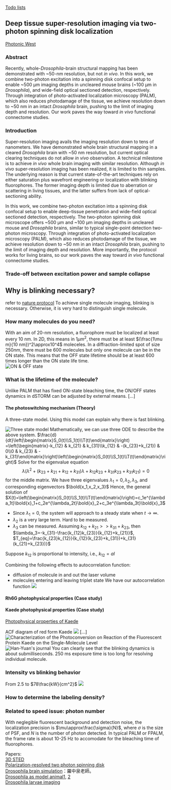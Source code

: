 [Todo lists](https://docs.google.com/document/d/1PmqmAC3JLrxaWYusEgZz5_CUBiyhWrMrnnstpt6ula8/edit?usp=sharing)

## Deep tissue super-resolution imaging via two-photon spinning disk localization
[Photonic West](https://docs.google.com/document/d/1Y5SSFlGdQwiD2743RTZNmM7oJkpC0f3VwCBZsSFFnZw/edit?usp=sharing)

### Abstract
Recently, whole-*Drosophila*-brain structural mapping has been demonstrated with ~50-nm resolution, but not *in vivo*. In this work, we combine two-photon excitation into a spinning disk confocal setup to enable ~500 μm imaging depths in uncleared mouse brains (~100 μm in *Drosophila*), and wide-field optical sectioned detection, respectively. Through integration of photo-activated localization microscopy (PALM), which also reduces photodamage of the tissue, we achieve resolution down to ~50 nm in an intact *Drosophila* brain, pushing to the limit of imaging depth and resolution. Our work paves the way toward *in vivo* functional connectome studies. 

### Introduction

Super-resolution imaging avails the imaging resolution down to tens of nanometers. We have demonstrated whole brain structural mapping in a cleared *Drosophila* brain with ~50 nm resolution, but current optical clearing techniques do not allow *in vivo* observation. A technical milestone is to achieve *in vivo* whole brain imaging with similar resolution. Although *in vivo* super-resolution imaging has been realized, it is limited to thin samples. The underlying reason is that current state-of-the-art techniques rely on either saturation plus wavefront engineering or localization with blinking fluorophores. The former imaging depth is limited due to aberration or scattering in living tissues, and the latter suffers from lack of optical-sectioning ability.

In this work, we combine two-photon excitation into a spinning disk confocal setup to enable deep-tissue penetration and wide-field optical sectioned detection, respectively. The two-photon spinning disk microscope offers ~500 μm and ~100 μm imaging depths in uncleared mouse and *Drosophila* brains, similar to typical single-point detection two-photon microscopy. Through integration of photo-activated localization microscopy (PALM), which also reduces photodamage of the tissue, we achieve resolution down to ~50 nm in an intact *Drosophila* brain, pushing to the limit of imaging depth and resolution. More importantly, the protocol works for living brains, so our work paves the way toward *in vivo* functional connectome studies. 

### Trade-off between excitation power and sample collapse

## Why is blinking necessary?
refer to [nature protocol](https://www.nature.com/articles/nprot.2011.336.pdf)
To achieve single molecule imaging, blinking is necessary. Otherwise, it is very hard to distinguish single molecule. 

### How many molecules do you need?
With an aim of 20-nm resolution, a fluorophore must be localized at least every 10 nm. In 2D, this means in $1\mu m^2$, there must be at least $(\frac{1\mu m}{10 nm})^2\approx10^4$ moleceles. In a diffraction-limited spot of size $250 nm$, there must be $600$ molecules but only one molecule can be in the ON state. This means that the OFF state lifetime should be at least 600 times longer than the ON state life time.  
![ON & OFF state](https://scontent-tpe1-1.xx.fbcdn.net/v/t1.15752-9/274021654_1122525205211549_2958359896031346084_n.jpg?_nc_cat=104&ccb=1-5&_nc_sid=ae9488&_nc_ohc=Jqp_p3eLwf8AX-M2w7R&_nc_ht=scontent-tpe1-1.xx&oh=03_AVIEcNA86NEAROLePkSPH_oNOhvVeXgNP87UoGMLaraecg&oe=62400AC2)

### What is the lifetime of the molecule?
Unlike PALM that has fixed ON-state bleaching time, the ON/OFF states dynamics in dSTORM can be adjusted by external means. 
[...]
#### The photoswitching mechanism (Theory)
A three-state model. Using this model can explain why there is fast blinking.  

![Three state model](https://scontent-tpe1-1.xx.fbcdn.net/v/t1.15752-9/274254602_509407327286982_4285864595330128796_n.png?_nc_cat=107&ccb=1-5&_nc_sid=ae9488&_nc_ohc=PnSnIKX4qHAAX_te7v0&_nc_oc=AQk0Qe9OIMObcV-zj2Hi0inw2RXwQmoMCAQ1aBzjqbyDCiYuIqpISI0xffLo6J_n-18&_nc_ht=scontent-tpe1-1.xx&oh=03_AVLD4UiBliLSvw4tzKnsA4pm-gcXVdWx7UNizzoUrpuiuQ&oe=624FEEA4)
Mathematically, we can use three ODE to describe the above system.
$\frac{d}{dt}\left(\begin{matrix}S_0(t)\\S_1(t)\\T(t)\end{matrix}\right) =\left(\begin{matrix}-k_{12} & k_{21} & k_{31}\\k_{12} & -(k_{23}+k_{21}) & 0\\0 & k_{23} & -k_{31}\end{matrix}\right)\left(\begin{matrix}S_0(t)\\S_1(t)\\T(t)\end{matrix}\right)$
Solve for the eigenvalue equation $$\lambda(\lambda^2+(k_{23}+k_{21}+k_{12}+k_{31})\lambda+k_{12}k_{23}+k_{31}k_{23}+k_{31}k_{21})=0$$ for the middle matrix. We have three eigenvalues $\lambda_1=0, \lambda_2, \lambda_3$, and corresponding eigenvectors $\bold{x_1,x_2,x_3}$
Hence, the general solution of $X(t)=\left(\begin{matrix}S_0(t)\\S_1(t)\\T(t)\end{matrix}\right)=c_1e^{\lambda_1t}\bold{x}_1+c_2e^{\lambda_2t}\bold{x}_2+c_3e^{\lambda_3t}\bold{x}_3$

- Since $\lambda_1=0$, the system will approach to a steady state when $t\rightarrow\infty$.
- $\lambda_2$ is a very large term. Hard to be measured.
- $\lambda_3$ can be measured. Assuming $k_{12}+k_{21}>>k_{31}+k_{23}$, then $\lambda_3=-k_{31}-\frac{k_{12}k_{23}}{k_{12}+k_{21}}$, $T_{eq}=\frac{k_{23}k_{12}}{k_{12}(k_{23}+k_{31})+k_{31}(k_{21}+k_{23})}$

Suppose $k_{12}$ is proportional to intensity, i.e., $k_{12}=aI$

Combining the following effects to autocorrelation function:
- diffusion of molecule in and out the laser volume
- molecules entering and leaving triplet state
We have our autocorrelation function
![](https://scontent-tpe1-1.xx.fbcdn.net/v/t1.15752-9/274656221_370807598223761_1386202177098644304_n.png?_nc_cat=107&ccb=1-5&_nc_sid=ae9488&_nc_ohc=33g4xqinGeoAX8w81LX&tn=keTzxKsx3oMeGvL-&_nc_ht=scontent-tpe1-1.xx&oh=03_AVI03IdCqiuI_4Sf88K_gmt68LJOY7ctbtjk7CUPpTCAhw&oe=6250A98A)

#### Rh6G photophysical properties (Case study)



#### Kaede photophysical properties (Case study)
[Photophysical properties of Kaede](https://ueaeprints.uea.ac.uk/id/eprint/53399/1/2015AddisonKPhD.pdf)

ACF diagram of red form Kaede
![](https://scontent-tpe1-1.xx.fbcdn.net/v/t1.15752-9/274596371_745232509772546_6097533766050579081_n.png?_nc_cat=109&ccb=1-5&_nc_sid=ae9488&_nc_ohc=BUDkHIOApw4AX92VFZO&_nc_ht=scontent-tpe1-1.xx&oh=03_AVLf8kGFrbrReJu54JzOpPM8r2pBhJ0X9Pya1f5m6w3V2g&oe=6250DB86)
[...]
![Characterization of the Photoconversion on Reaction of the Fluorescent Protein Kaede on the Single-Molecule Level](https://scontent-tpe1-1.xx.fbcdn.net/v/t1.15752-9/274309488_253777436833989_1708364374648674418_n.jpg?_nc_cat=103&ccb=1-5&_nc_sid=ae9488&_nc_ohc=p2HOGooN3joAX-Sj37B&_nc_ht=scontent-tpe1-1.xx&oh=03_AVKuiFvSnQR6r_DNQu2sVH-9SV0d8IpCh5CpHH5qkuy-Cw&oe=6246EF1C)
![Han-Yuan's journal](https://scontent-tpe1-1.xx.fbcdn.net/v/t1.15752-9/273573200_376756070946666_2126222706031454664_n.jpg?_nc_cat=102&ccb=1-5&_nc_sid=ae9488&_nc_ohc=WhExxP47MtsAX9VbkJB&_nc_ht=scontent-tpe1-1.xx&oh=03_AVJ5xEjGf0X50k3ia8h9Z9K0Cu-IWP-o7eg8-K5rlBelRQ&oe=6245026A)
You can clearly see that the blinking dynamics is about submilliseconds. 250 ms exposure time is too long for resolving individual molecule. 

### Intensity vs blinking behavior
From $2.5$ to $78\frac{kW}{cm^2}$
![](https://scontent-tpe1-1.xx.fbcdn.net/v/t1.15752-9/273648558_300396522012577_1102684933084334318_n.png?_nc_cat=111&ccb=1-5&_nc_sid=ae9488&_nc_ohc=z9VyP9SEK5gAX-RrYIA&tn=kmMc2ol6ujtRzeuG&_nc_ht=scontent-tpe1-1.xx&oh=03_AVLNAO7arsvHyt49Lwihhrm-Zxc1-WrLrwhwJqIOy_8e4Q&oe=6248DEB8)


### How to determine the labeling density?

### Related to speed issue: photon number
With neglegible fluorescent background and detection noise, the localization precision is $\mu\approx\frac{\sigma}{N}$, where $\sigma$ is the size of PSF, and $N$ is the number of photon detected. In typical PALM or FPALM, the frame rate is about 10-25 Hz to accomodate for the bleaching time of fluorophores. 

Papers:  
[3D STED](https://drive.google.com/file/d/15G1G0A-zgt5GrhK4TLFYyHvQrMD7oiez/view?usp=sharing)  
[Polarization-resolved two photon spinning disk](https://drive.google.com/file/d/1I7E_GrQpJe9I9jCjw4fikekqE2fGU0fL/view?usp=sharing)  
[Drosophila brain simulation](https://neurokernel.github.io/about.html)：羅中泉老師。  
[Drosophila as model animal1](https://www.jneurosci.org/content/33/45/17560), [2](https://pubmed.ncbi.nlm.nih.gov/20383202/)  
[Drosophila larvae imaging](https://elifesciences.org/articles/15567)